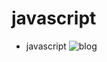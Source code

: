 # javascript
- javascript
![blog](https://github.com/HFM1/javascript/tree/master/static/images/博客.png "blog")
